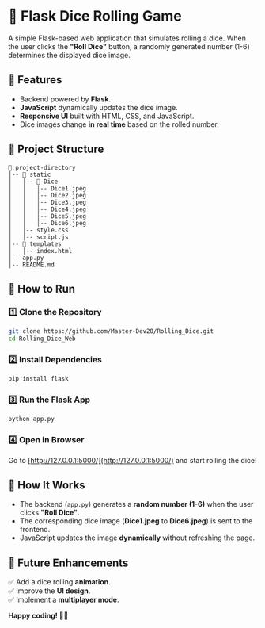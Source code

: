 # 🎲 Flask Dice Rolling Game  

A simple Flask-based web application that simulates rolling a dice. When the user clicks the **"Roll Dice"** button, a randomly generated number (1-6) determines the displayed dice image.  

## 📌 Features  
- Backend powered by **Flask**.  
- **JavaScript** dynamically updates the dice image.  
- **Responsive UI** built with HTML, CSS, and JavaScript.  
- Dice images change **in real time** based on the rolled number.  

## 📁 Project Structure  
```
📂 project-directory  
│-- 📂 static  
│   │-- 📂 Dice  
│   │   │-- Dice1.jpeg  
│   │   │-- Dice2.jpeg  
│   │   │-- Dice3.jpeg  
│   │   │-- Dice4.jpeg  
│   │   │-- Dice5.jpeg  
│   │   │-- Dice6.jpeg  
│   │-- style.css  
│   │-- script.js  
│-- 📂 templates  
│   │-- index.html  
│-- app.py  
│-- README.md  
```  

## 🚀 How to Run  
### 1️⃣ Clone the Repository  
```bash
git clone https://github.com/Master-Dev20/Rolling_Dice.git  
cd Rolling_Dice_Web 
```  
### 2️⃣ Install Dependencies  
```bash
pip install flask  
```  
### 3️⃣ Run the Flask App  
```bash
python app.py  
```  
### 4️⃣ Open in Browser  
Go to [http://127.0.0.1:5000/](http://127.0.0.1:5000/) and start rolling the dice!  

## 🔧 How It Works  
- The backend (`app.py`) generates a **random number (1-6)** when the user clicks **"Roll Dice"**.  
- The corresponding dice image (**Dice1.jpeg** to **Dice6.jpeg**) is sent to the frontend.  
- JavaScript updates the image **dynamically** without refreshing the page.  

## 🎯 Future Enhancements  
✅ Add a dice rolling **animation**.  
✅ Improve the **UI design**.  
✅ Implement a **multiplayer mode**.  

**Happy coding! 🚀🎲**  
